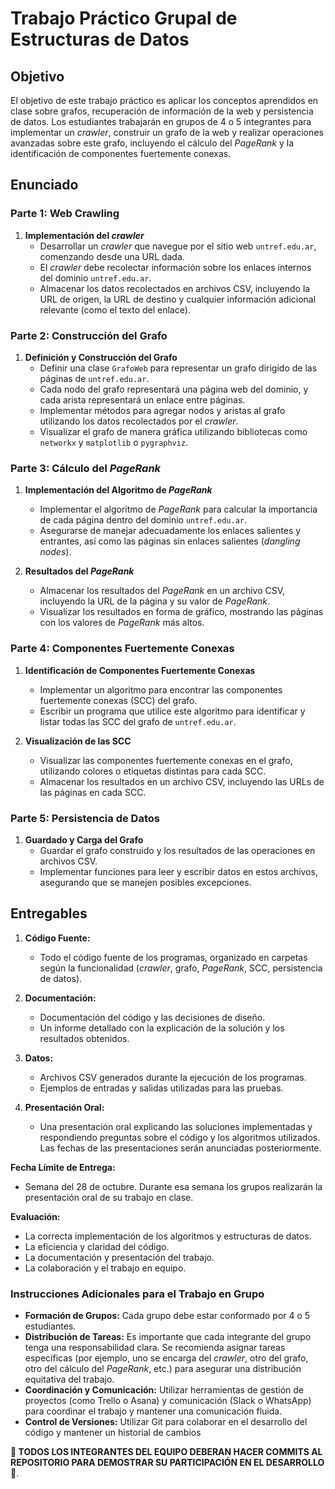 # Trabajo Práctico Grupal de Estructuras de Datos

## Objetivo

El objetivo de este trabajo práctico es aplicar los conceptos aprendidos en clase sobre grafos, recuperación de información de la web y persistencia de datos. Los estudiantes trabajarán en grupos de 4 o 5 integrantes para implementar un _crawler_, construir un grafo de la web y realizar operaciones avanzadas sobre este grafo, incluyendo el cálculo del _PageRank_ y la identificación de componentes fuertemente conexas.

## Enunciado

### Parte 1: Web Crawling

1. **Implementación del _crawler_**
    - Desarrollar un _crawler_ que navegue por el sitio web `untref.edu.ar`, comenzando desde una URL dada.
    - El _crawler_ debe recolectar información sobre los enlaces internos del dominio `untref.edu.ar`.
    - Almacenar los datos recolectados en archivos CSV, incluyendo la URL de origen, la URL de destino y cualquier información adicional relevante (como el texto del enlace).

### Parte 2: Construcción del Grafo

1. **Definición y Construcción del Grafo**
    - Definir una clase `GrafoWeb` para representar un grafo dirigido de las páginas de `untref.edu.ar`.
    - Cada nodo del grafo representará una página web del dominio, y cada arista representará un enlace entre páginas.
    - Implementar métodos para agregar nodos y aristas al grafo utilizando los datos recolectados por el _crawler_.
    - Visualizar el grafo de manera gráfica utilizando bibliotecas como `networkx` y `matplotlib` o `pygraphviz`.

### Parte 3: Cálculo del _PageRank_

1. **Implementación del Algoritmo de _PageRank_**
    - Implementar el algoritmo de _PageRank_ para calcular la importancia de cada página dentro del dominio `untref.edu.ar`.
    - Asegurarse de manejar adecuadamente los enlaces salientes y entrantes, así como las páginas sin enlaces salientes (_dangling nodes_).

2. **Resultados del _PageRank_**
    - Almacenar los resultados del _PageRank_ en un archivo CSV, incluyendo la URL de la página y su valor de _PageRank_.
    - Visualizar los resultados en forma de gráfico, mostrando las páginas con los valores de _PageRank_ más altos.

### Parte 4: Componentes Fuertemente Conexas

1. **Identificación de Componentes Fuertemente Conexas**
    - Implementar un algoritmo para encontrar las componentes fuertemente conexas (SCC) del grafo.
    - Escribir un programa que utilice este algoritmo para identificar y listar todas las SCC del grafo de `untref.edu.ar`.

2. **Visualización de las SCC**
    - Visualizar las componentes fuertemente conexas en el grafo, utilizando colores o etiquetas distintas para cada SCC.
    - Almacenar los resultados en un archivo CSV, incluyendo las URLs de las páginas en cada SCC.

### Parte 5: Persistencia de Datos

1. **Guardado y Carga del Grafo**
    - Guardar el grafo construido y los resultados de las operaciones en archivos CSV.
    - Implementar funciones para leer y escribir datos en estos archivos, asegurando que se manejen posibles excepciones.

## Entregables

1. **Código Fuente:**
    - Todo el código fuente de los programas, organizado en carpetas según la funcionalidad (_crawler_, grafo, _PageRank_, SCC, persistencia de datos).

2. **Documentación:**
    - Documentación del código y las decisiones de diseño.
    - Un informe detallado con la explicación de la solución y los resultados obtenidos.

3. **Datos:**
    - Archivos CSV generados durante la ejecución de los programas.
    - Ejemplos de entradas y salidas utilizadas para las pruebas.

4. **Presentación Oral:**
    - Una presentación oral explicando las soluciones implementadas y respondiendo preguntas sobre el código y los algoritmos utilizados. Las fechas de las presentaciones serán anunciadas posteriormente.

**Fecha Límite de Entrega:**
- Semana del 28 de octubre. Durante esa semana los grupos realizarán la presentación oral de su trabajo en clase.

**Evaluación:**
- La correcta implementación de los algoritmos y estructuras de datos.
- La eficiencia y claridad del código.
- La documentación y presentación del trabajo.
- La colaboración y el trabajo en equipo.

### Instrucciones Adicionales para el Trabajo en Grupo

- **Formación de Grupos:** Cada grupo debe estar conformado por 4 o 5 estudiantes.
- **Distribución de Tareas:** Es importante que cada integrante del grupo tenga una responsabilidad clara. Se recomienda asignar tareas específicas (por ejemplo, uno se encarga del _crawler_, otro del grafo, otro del cálculo del _PageRank_, etc.) para asegurar una distribución equitativa del trabajo.
- **Coordinación y Comunicación:** Utilizar herramientas de gestión de proyectos (como Trello o Asana) y comunicación (Slack o WhatsApp) para coordinar el trabajo y mantener una comunicación fluida.
- **Control de Versiones:** Utilizar Git para colaborar en el desarrollo del código y mantener un historial de cambios

**🚨 TODOS LOS INTEGRANTES DEL EQUIPO DEBERAN HACER COMMITS AL REPOSITORIO PARA DEMOSTRAR SU PARTICIPACIÓN EN EL DESARROLLO 🚨**.

